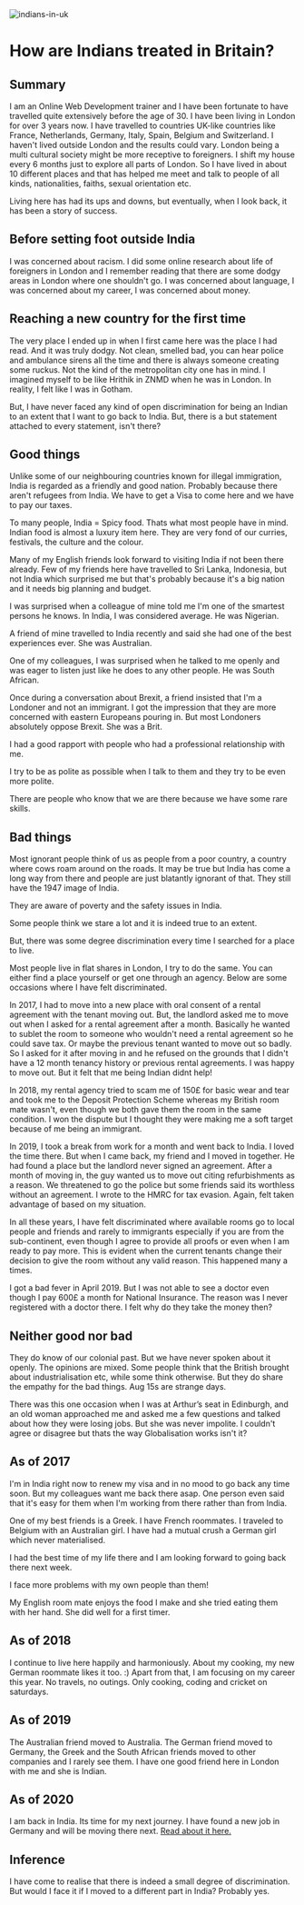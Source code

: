 <img src="/img/indians-in-uk.jpg" title="indians-in-uk" class="post-first-image" />

# How are Indians treated in Britain?

## Summary

I am an Online Web Development trainer and I have been fortunate to have travelled quite extensively before the age of 30. I have been living in London for over 3 years now. I have travelled to countries UK-like countries like France, Netherlands, Germany, Italy, Spain, Belgium and Switzerland. I haven't lived outside London and the results could vary. London being a multi cultural society might be more receptive to foreigners. I shift my house every 6 months just to explore all parts of London. So I have lived in about 10 different places and that has helped me meet and talk to people of all kinds, nationalities, faiths, sexual orientation etc.

Living here has had its ups and downs, but eventually, when I look back, it has been a story of success.

## Before setting foot outside India

I was concerned about racism. I did some online research about life of foreigners in London and I remember reading that there are some dodgy areas in London where one shouldn't go. I was concerned about language, I was concerned about my career, I was concerned about money.

## Reaching a new country for the first time

The very place I ended up in when I first came here was the place I had read. And it was truly dodgy. Not clean, smelled bad, you can hear police and ambulance sirens all the time and there is always someone creating some ruckus. Not the kind of the metropolitan city one has in mind. I imagined myself to be like Hrithik in ZNMD when he was in London. In reality, I felt like I was in Gotham.

But, I have never faced any kind of open discrimination for being an Indian to an extent that I want to go back to India. But, there is a but statement attached to every statement, isn't there?

## Good things

Unlike some of our neighbouring countries known for illegal immigration, India is regarded as a friendly and good nation. Probably because there aren't refugees from India. We have to get a Visa to come here and we have to pay our taxes.

To many people, India = Spicy food. Thats what most people have in mind. Indian food is almost a luxury item here. They are very fond of our curries, festivals, the culture and the colour.

Many of my English friends look forward to visiting India if not been there already. Few of my friends here have travelled to Sri Lanka, Indonesia, but not India which surprised me but that's probably because it's a big nation and it needs big planning and budget.

I was surprised when a colleague of mine told me I'm one of the smartest persons he knows. In India, I was considered average. He was Nigerian.

A friend of mine travelled to India recently and said she had one of the best experiences ever. She was Australian.

One of my colleagues, I was surprised when he talked to me openly and was eager to listen just like he does to any other people. He was South African.

Once during a conversation about Brexit, a friend insisted that I'm a Londoner and not an immigrant. I got the impression that they are more concerned with eastern Europeans pouring in. But most Londoners absolutely oppose Brexit. She was a Brit.

I had a good rapport with people who had a professional relationship with me.

I try to be as polite as possible when I talk to them and they try to be even more polite.

There are people who know that we are there because we have some rare skills.

## Bad things

Most ignorant people think of us as people from a poor country, a country where cows roam around on the roads. It may be true but India has come a long way from there and people are just blatantly ignorant of that. They still have the 1947 image of India.

They are aware of poverty and the safety issues in India.

Some people think we stare a lot and it is indeed true to an extent.

But, there was some degree discrimination every time I searched for a place to live.

Most people live in flat shares in London, I try to do the same. You can either find a place yourself or get one through an agency. Below are some occasions where I have felt discriminated.

In 2017, I had to move into a new place with oral consent of a rental agreement with the tenant moving out. But, the landlord asked me to move out when I asked for a rental agreement after a month. Basically he wanted to sublet the room to someone who wouldn't need a rental agreement so he could save tax. Or maybe the previous tenant wanted to move out so badly. So I asked for it after moving in and he refused on the grounds that I didn't have a 12 month tenancy history or previous rental agreements. I was happy to move out. But it felt that me being Indian didnt help!

In 2018, my rental agency tried to scam me of 150£ for basic wear and tear and took me to the Deposit Protection Scheme whereas my British room mate wasn't, even though we both gave them the room in the same condition. I won the dispute but I thought they were making me a soft target because of me being an immigrant.

In 2019, I took a break from work for a month and went back to India. I loved the time there. But when I came back, my friend and I moved in together. He had found a place but the landlord never signed an agreement. After a month of moving in, the guy wanted us to move out citing refurbishments as a reason. We threatened to go the police but some friends said its worthless without an agreement. I wrote to the HMRC for tax evasion. Again, felt taken advantage of based on my situation.

In all these years, I have felt discriminated where available rooms go to local people and friends and rarely to immigrants especially if you are from the sub-continent, even though I agree to provide all proofs or even when I am ready to pay more. This is evident when the current tenants change their decision to give the room without any valid reason. This happened many a times.

I got a bad fever in April 2019. But I was not able to see a doctor even though I pay 600£ a month for National Insurance. The reason was I never registered with a doctor there. I felt why do they take the money then?

## Neither good nor bad

They do know of our colonial past. But we have never spoken about it openly. The opinions are mixed. Some people think that the British brought about industrialisation etc, while some think otherwise. But they do share the empathy for the bad things. Aug 15s are strange days.

There was this one occasion when I was at Arthur’s seat in Edinburgh, and an old woman approached me and asked me a few questions and talked about how they were losing jobs. But she was never impolite. I couldn't agree or disagree but thats the way Globalisation works isn't it?

## As of 2017

I'm in India right now to renew my visa and in no mood to go back any time soon. But my colleagues want me back there asap. One person even said that it's easy for them when I'm working from there rather than from India.

One of my best friends is a Greek. I have French roommates. I traveled to Belgium with an Australian girl. I have had a mutual crush a German girl which never materialised.

I had the best time of my life there and I am looking forward to going back there next week.

I face more problems with my own people than them!

My English room mate enjoys the food I make and she tried eating them with her hand. She did well for a first timer.

## As of 2018

I continue to live here happily and harmoniously. About my cooking, my new German roommate likes it too. :)
Apart from that, I am focusing on my career this year. No travels, no outings. Only cooking, coding and cricket on saturdays.

## As of 2019

The Australian friend moved to Australia. The German friend moved to Germany, the Greek and the South African friends moved to other companies and I rarely see them. I have one good friend here in London with me and she is Indian.

## As of 2020

I am back in India. Its time for my next journey. I have found a new job in Germany and will be moving there next. [Read about it here.](/post/personal/life/job-in-berlin)

## Inference

I have come to realise that there is indeed a small degree of discrimination. But would I face it if I moved to a different part in India? Probably yes.